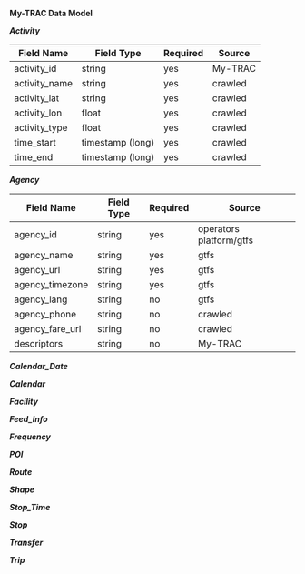 
**My-TRAC Data Model**

***Activity***

| Field Name | Field Type | Required | Source |
| ---------- | ---------- | -------- | ------ |
| activity_id | string | yes | My-TRAC |
| activity_name | string | yes | crawled |
| activity_lat | string | yes | crawled |
| activity_lon | float | yes | crawled |
| activity_type | float | yes | crawled |
| time_start | timestamp (long) | yes | crawled |
| time_end | timestamp (long) | yes | crawled |

***Agency***

| Field Name | Field Type | Required | Source |
| ---------- | ---------- | -------- | ------ |
| agency_id | string | yes | operators platform/gtfs |
| agency_name | string | yes | gtfs |
| agency_url | string | yes | gtfs |
| agency_timezone | string | yes | gtfs |
| agency_lang | string | no | gtfs |
| agency_phone | string | no | crawled |
| agency_fare_url| string | no | crawled |
| descriptors | string | no | My-TRAC |

***Calendar_Date***

***Calendar***

***Facility***

***Feed_Info***

***Frequency***

***POI***

***Route***

***Shape***

***Stop_Time***

***Stop***

***Transfer***

***Trip***
